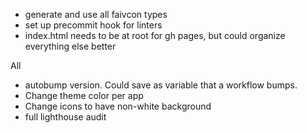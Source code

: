 - generate and use all faivcon types
- set up precommit hook for linters
- index.html needs to be at root for gh pages, but could organize everything else better

All

- autobump version. Could save as variable that a workflow bumps.
- Change theme color per app
- Change icons to have non-white background
- full lighthouse audit